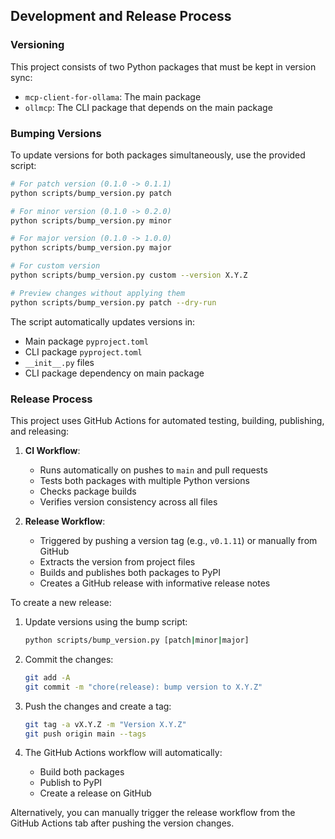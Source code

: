## Development and Release Process

### Versioning

This project consists of two Python packages that must be kept in version sync:
- `mcp-client-for-ollama`: The main package
- `ollmcp`: The CLI package that depends on the main package

### Bumping Versions

To update versions for both packages simultaneously, use the provided script:

```bash
# For patch version (0.1.0 -> 0.1.1)
python scripts/bump_version.py patch

# For minor version (0.1.0 -> 0.2.0)
python scripts/bump_version.py minor

# For major version (0.1.0 -> 1.0.0)
python scripts/bump_version.py major

# For custom version
python scripts/bump_version.py custom --version X.Y.Z

# Preview changes without applying them
python scripts/bump_version.py patch --dry-run
```

The script automatically updates versions in:
- Main package `pyproject.toml`
- CLI package `pyproject.toml`
- `__init__.py` files
- CLI package dependency on main package

### Release Process

This project uses GitHub Actions for automated testing, building, publishing, and releasing:

1. **CI Workflow**:
   - Runs automatically on pushes to `main` and pull requests
   - Tests both packages with multiple Python versions
   - Checks package builds
   - Verifies version consistency across all files

2. **Release Workflow**:
   - Triggered by pushing a version tag (e.g., `v0.1.11`) or manually from GitHub
   - Extracts the version from project files
   - Builds and publishes both packages to PyPI
   - Creates a GitHub release with informative release notes

To create a new release:

1. Update versions using the bump script:
   ```bash
   python scripts/bump_version.py [patch|minor|major]
   ```

2. Commit the changes:
   ```bash
   git add -A
   git commit -m "chore(release): bump version to X.Y.Z"
   ```

3. Push the changes and create a tag:
   ```bash
   git tag -a vX.Y.Z -m "Version X.Y.Z"
   git push origin main --tags
   ```

4. The GitHub Actions workflow will automatically:
   - Build both packages
   - Publish to PyPI
   - Create a release on GitHub

Alternatively, you can manually trigger the release workflow from the GitHub Actions tab after pushing the version changes.
